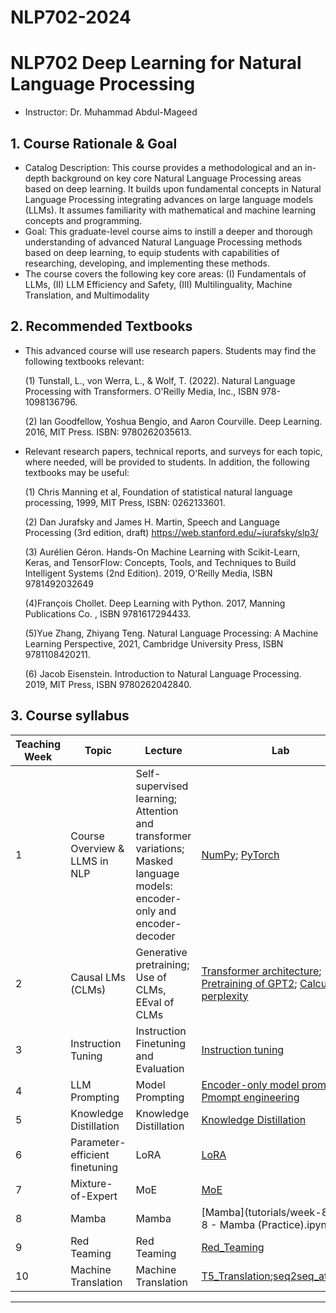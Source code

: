 # NLP702-2024
# NLP702 Deep Learning for Natural Language Processing

* Instructor: Dr. Muhammad Abdul-Mageed

## 1. Course Rationale & Goal
* Catalog Description: This course provides a methodological and an in-depth background on key core Natural Language Processing areas based on deep learning. It builds upon fundamental concepts in Natural Language Processing integrating advances on large language models (LLMs). It assumes familiarity with mathematical and machine learning concepts and programming. 
* Goal: This graduate-level course aims to instill a deeper and thorough understanding of advanced Natural Language Processing methods based on deep learning, to equip students with capabilities of researching, developing, and implementing these methods.
* The course covers the following key core areas: (I) Fundamentals of LLMs, (II) LLM Efficiency and Safety, (III) Multilinguality, Machine Translation, and Multimodality

## 2. Recommended Textbooks
* This advanced course will use research papers. Students may find the following textbooks relevant:
  
  (1) Tunstall, L., von Werra, L., & Wolf, T. (2022). Natural Language Processing with Transformers. O'Reilly Media, Inc., ISBN 978-1098136796.
  
  (2) Ian Goodfellow, Yoshua Bengio, and Aaron Courville. Deep Learning. 2016, MIT Press. ISBN: 9780262035613.
  

* Relevant research papers, technical reports, and surveys for each topic, where needed, will be provided to students. In addition, the following textbooks may be useful:

   (1) Chris Manning et al, Foundation of statistical natural language processing, 1999, MIT Press, ISBN: 0262133601.
   
   (2) Dan Jurafsky and James H. Martin, Speech and Language Processing (3rd edition, draft) https://web.stanford.edu/~jurafsky/slp3/
   
   (3) Aurélien Géron. Hands-On Machine Learning with Scikit-Learn, Keras, and TensorFlow: Concepts, Tools, and Techniques to Build Intelligent Systems (2nd Edition). 2019, O'Reilly Media, ISBN 9781492032649
   
   (4)François Chollet. Deep Learning with Python. 2017,  Manning Publications Co. , ISBN 9781617294433.
   
   (5)Yue Zhang, Zhiyang Teng. Natural Language Processing: A Machine Learning Perspective, 2021, Cambridge University Press, ISBN 9781108420211.
   
   (6) Jacob Eisenstein. Introduction to Natural Language Processing. 2019, MIT Press, ISBN 9780262042840.

## 3. Course syllabus
| Teaching Week | Topic | Lecture | Lab |
| ----  | ------ | ------- | ------- |
| 1 | Course Overview & LLMS in NLP  | Self-supervised learning; Attention and transformer variations; Masked language models: encoder-only and encoder-decoder  | [NumPy](tutorials/week-1/intro_to_numpy_pytorch/numpy_tutorial.ipynb); [PyTorch](tutorials/week-1/intro_to_numpy_pytorch/pytorch_tutorial.ipynb)| 
| 2 | Causal LMs (CLMs) | Generative pretraining; Use of CLMs, EEval of CLMs  | [Transformer architecture](tutorials/week-2/transformer/transformer_tutorial.ipynb); [Pretraining of GPT2](tutorials/week-2/GPT/GPT_Tutorial.ipynb); [Calculating perplexity](tutorials/week-2/Perplexity/Perplexity_Tutorial.ipynb)| 
| 3 | Instruction Tuning | Instruction Finetuning and Evaluation | [Instruction tuning](tutorials/week-3/Instruction-Tuning.ipynb) |
| 4 | LLM Prompting | Model Prompting | [Encoder-only model prompting](tutorials/week-4/prompt/Encoder-only_model_prompt.ipynb); [Pmompt engineering](tutorials/week-4/prompt/Prompt_Engineering.ipynb) |
| 5 | Knowledge Distillation | Knowledge Distillation | [Knowledge Distillation](tutorials/week-5/kd.ipynb)|
| 6 | Parameter-efficient finetuning | LoRA | [LoRA](tutorials/week-6/LoRA-Student.ipynb)|
| 7 | Mixture-of-Expert | MoE | [MoE](tutorials/week-7/Student_Week_7_Mixture_of_Experts.ipynb)|
| 8 | Mamba | Mamba | [Mamba](tutorials/week-8/Week 8 - Mamba (Practice).ipynb)|
| 9 | Red Teaming | Red Teaming | [Red_Teaming](tutorials/week-9/nlp702_2024_w09-lab_mam-mbzuai.pdf)|
| 10 | Machine Translation | Machine Translation | [T5_Translation](tutorials/week-10/T5_Translation);[seq2seq_attention](tutorials/week-10/seq2seq_attention)|
---

